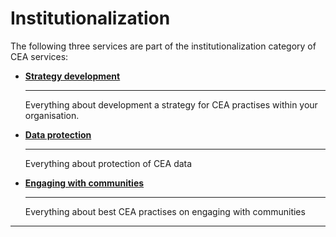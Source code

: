 # Institutionalization

The following three services are part of the institutionalization category of CEA services:


<!-- markdownlint-disable -->
<div class="grid cards" markdown>

-   [__Strategy development__](strategy_development.md)

    ---

    Everything about development a strategy for CEA practises within your organisation.

-   [__Data protection__](data_protection.md)

    ---

    Everything about protection of CEA data 

-   [__Engaging with communities__](engaging_with_communities.md)

    ---

    Everything about best CEA practises on engaging with communities

</div>

<!-- markdownlint-enable -->
---
